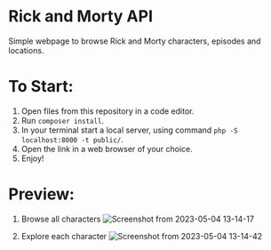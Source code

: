 # Rick and Morty API

Simple webpage to browse Rick and Morty characters, episodes and locations.

# To Start:

1. Open files from this repository in a code editor.
2. Run ```composer install```.
3. In your terminal start a local server, using command ```php -S localhost:8000 -t public/```.
4. Open the link in a web browser of your choice.
5. Enjoy!

# Preview:

1. Browse all characters
![Screenshot from 2023-05-04 13-14-17](https://user-images.githubusercontent.com/123387229/236178987-32196684-6746-4d57-853d-ffe241ac019b.png)


2. Explore each character
![Screenshot from 2023-05-04 13-14-42](https://user-images.githubusercontent.com/123387229/236178620-2e32da81-623b-4712-b8c5-94ab240ee7c5.png)

